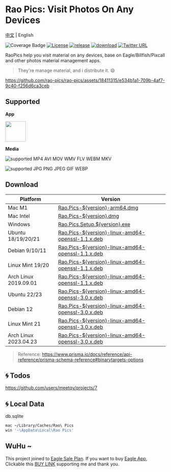 # Rao Pics: Visit Photos On Any Devices

[中文](./README.md) | English

![Coverage Badge](https://img.shields.io/endpoint?url=https://gist.githubusercontent.com/meetqy/5c4881f21bab2cf4f09a8658354fb997/raw/rao-pics_core__coverage.json)
[![License](https://img.shields.io/github/license/rao-pics/core)](https://github.com/rao-pics/core/blob/turbo-electron-prisma/LICENSE)
[![release](https://img.shields.io/github/v/release/rao-pics/core)](https://github.com/rao-pics/core/releases)
[![download](https://img.shields.io/github/downloads/rao-pics/core/total)](https://github.com/rao-pics/rao-pics/releases)
[![Twitter URL](https://img.shields.io/twitter/url?url=https%3A%2F%2Fgithub.com%2Frao-pics%2Frao-pics)](https://twitter.com/intent/tweet?text=Visit%20Material%20on%20Any%20device.https://github.com/rao-pics/core)

RaoPics help you visit material on any devices, base on Eagle/Billfish/Pixcall and other photos material management apps.

> They're manage material, and i distribute it. 😄

https://github.com/rao-pics/rao-pics/assets/18411315/e534b1a1-709b-4af7-9c40-f256d6ca3ceb

## Supported

**App**

<p><a href="https://eagle.sjv.io/rao" target="_blank"><img width="64" src="https://i.imgur.com/jxirugb.jpg"/></a></p>

**Media**

![supported MP4 AVI MOV WMV FLV WEBM MKV](https://img.shields.io/badge/VIDEO-MP4%20%7C%20AVI%20%7C%20MOV%20%7C%20WMV%20%7C%20FLV%20%7C%20WEBM%20%7C%20MKV-brightgreen.svg)

![supported JPG PNG JPEG GIF WEBP](https://img.shields.io/badge/IMAGE-JPG%20%7C%20PNG%20%7C%20JPEG%20%7C%20GIF%20%7C%20WEBP-brightgreen.svg)

## Download

| Platform              | Version                                                                                             |
| --------------------- | --------------------------------------------------------------------------------------------------- |
| Mac M1                | [Rao.Pics-${version}-arm64.dmg](https://github.com/meetqy/rao-pics/releases/tag/v0.7.16)                      |
| Mac Intel             | [Rao.Pics-${version}.dmg](https://github.com/meetqy/rao-pics/releases/tag/v0.7.16)                            |
| Windows               | [Rao.Pics.Setup.${version}.exe](https://github.com/meetqy/rao-pics/releases/tag/v0.7.16)                      |
| Ubuntu 18/19/20/21    | [Rao.Pics-${version}-linux-amd64-openssl-1.1.x.deb ](https://github.com/meetqy/rao-pics/releases/tag/v0.7.16) |
| Debian 9/10/11        | [Rao.Pics-${version}-linux-amd64-openssl-1.1.x.deb ](https://github.com/meetqy/rao-pics/releases/tag/v0.7.16) |
| Linux Mint 19/20      | [Rao.Pics-${version}-linux-amd64-openssl-1.1.x.deb ](https://github.com/meetqy/rao-pics/releases/tag/v0.7.16) |
| Arch Linux 2019.09.01 | [Rao.Pics-${version}-linux-amd64-openssl-1.1.x.deb ](https://github.com/meetqy/rao-pics/releases/tag/v0.7.16) |
| Ubuntu 22/23          | [Rao.Pics-${version}-linux-amd64-openssl-3.0.x.deb](https://github.com/meetqy/rao-pics/releases/tag/v0.7.16)  |
| Debian 12             | [Rao.Pics-${version}-linux-amd64-openssl-3.0.x.deb](https://github.com/meetqy/rao-pics/releases/tag/v0.7.16)  |
| Linux Mint 21         | [Rao.Pics-${version}-linux-amd64-openssl-3.0.x.deb](https://github.com/meetqy/rao-pics/releases/tag/v0.7.16)  |
| Arch Linux 2023.04.23 | [Rao.Pics-${version}-linux-amd64-openssl-3.0.x.deb](https://github.com/meetqy/rao-pics/releases/tag/v0.7.16)  |

> Reference: https://www.prisma.io/docs/reference/api-reference/prisma-schema-reference#binarytargets-options

## 🌀 Todos

https://github.com/users/meetqy/projects/7

## 🌀 Local Data

db.sqlite

```sh
mac ~/Library/Caches/Rao\ Pics
win '~\AppData\Local\Rao Pics'
````

## WuHu ~

This project joined to [Eagle Sale Plan](https://eagle.cool/affiliate). If you want to buy [Eagle App](https://eagle.sjv.io/rao), Clickable this [BUY LINK](https://eagle.sjv.io/rao) supporting me and thank you.
